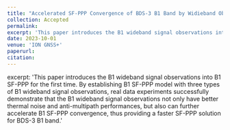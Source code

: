 ```yaml
---
title: "Accelerated SF-PPP Convergence of BDS-3 B1 Band by Widieband Observations"
collection: Accepted
permalink: 
excerpt: 'This paper introduces the B1 wideband signal observations into B1 SF-PPP for the first time. By establishing B1 SF-PPP model with three types of B1 wideband signal observations, real data experiments successfully demonstrate that the B1 wideband signal observations not only have better thermal noise and anti-multipath performances, but also can further accelerate B1 SF-PPP convergence, thus providing a faster SF-PPP solution for BDS-3 B1 band.'
date: 2023-10-01
venue: 'ION GNSS+'
paperurl: 
citation: 
---
```


excerpt: 'This paper introduces the B1 wideband signal observations into B1 SF-PPP for the first time. By establishing B1 SF-PPP model with three types of B1 wideband signal observations, real data experiments successfully demonstrate that the B1 wideband signal observations not only have better thermal noise and anti-multipath performances, but also can further accelerate B1 SF-PPP convergence, thus providing a faster SF-PPP solution for BDS-3 B1 band.'
